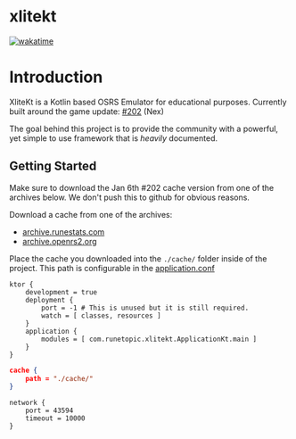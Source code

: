 # xlitekt
[![wakatime](https://wakatime.com/badge/user/00b793fe-9bcc-4e7a-88c2-7c1879c548ce/project/392eeeea-4500-4c18-904b-2c0d662dfb81.svg)](https://wakatime.com/badge/user/00b793fe-9bcc-4e7a-88c2-7c1879c548ce/project/392eeeea-4500-4c18-904b-2c0d662dfb81)

# Introduction
XliteKt is a Kotlin based OSRS Emulator for educational purposes. Currently built around the game update: [#202](https://oldschool.runescape.wiki/w/5_January) (Nex)

The goal behind this project is to provide the community with a powerful, yet simple to use framework that is _heavily_ documented.
## Getting Started
Make sure to download the Jan 6th #202 cache version from one of the archives below. We don't push this to github for obvious reasons.

Download a cache from one of the archives:
- [archive.runestats.com](https://archive.runestats.com/osrs/)
- [archive.openrs2.org](https://archive.openrs2.org/)

Place the cache you downloaded into the ``./cache/`` folder inside of the project. This path is configurable in the [application.conf](/src/main/resources/application.conf)

```
ktor {
    development = true
    deployment {
        port = -1 # This is unused but it is still required.
        watch = [ classes, resources ]
    }
    application {
        modules = [ com.runetopic.xlitekt.ApplicationKt.main ]
    }
}
```

```json
cache {
    path = "./cache/"
}
```

```
network {
    port = 43594
    timeout = 10000
}
```
